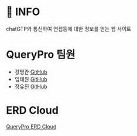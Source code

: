 # 🔎 INFO

chatGTP와 통신하여 면접등에 대한 정보를 얻는 웹 사이트

# QueryPro 팀원
- 강명관 [GitHub](https://github.com/MyeoungDev)
- 임태원 [GitHub](https://github.com/limtaewon)
- 정유진 [GitHub](https://github.com/hobby3530)

# ERD Cloud

[QueryPro ERD Cloud](https://www.erdcloud.com/team/229ahbt8KWeoHaHog)
